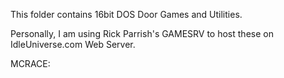This folder contains 16bit DOS Door Games and Utilities.

Personally, I am using Rick Parrish's GAMESRV to host these on IdleUniverse.com Web Server.

MCRACE:
